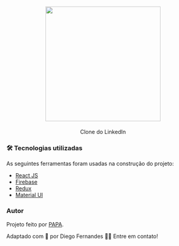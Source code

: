 <h1 align="center">
    <img src='https://cdn.worldvectorlogo.com/logos/linkedin-logo-2013-1.svg' width="300"/>
</h1>
<p align="center">Clone do LinkedIn</p>

### 🛠 Tecnologias utilizadas

As seguintes ferramentas foram usadas na construção do projeto:

- [React JS](https://pt-br.reactjs.org/)
- [Firebase](https://firebase.google.com/?hl=pt)
- [Redux](https://redux.js.org/)
- [Material UI](https://mui.com/pt/)

### Autor
Projeto feito por [PAPA](https://www.papareact.com/offers/nBK3v2ym/checkout).

Adaptado com 💚 por Diego Fernandes 👋🏽 Entre em contato!

